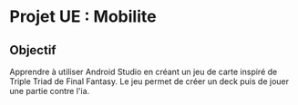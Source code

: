 # Projet UE : Mobilite

## Objectif 

Apprendre à utiliser Android Studio en créant un jeu de carte inspiré de Triple Triad de Final Fantasy.
Le jeu permet de créer un deck puis de jouer une partie contre l'ia.
